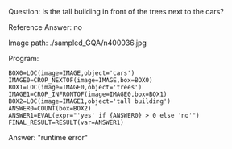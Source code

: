 Question: Is the tall building in front of the trees next to the cars?

Reference Answer: no

Image path: ./sampled_GQA/n400036.jpg

Program:

```
BOX0=LOC(image=IMAGE,object='cars')
IMAGE0=CROP_NEXTOF(image=IMAGE,box=BOX0)
BOX1=LOC(image=IMAGE0,object='trees')
IMAGE1=CROP_INFRONTOF(image=IMAGE0,box=BOX1)
BOX2=LOC(image=IMAGE1,object='tall building')
ANSWER0=COUNT(box=BOX2)
ANSWER1=EVAL(expr="'yes' if {ANSWER0} > 0 else 'no'")
FINAL_RESULT=RESULT(var=ANSWER1)
```
Answer: "runtime error"

